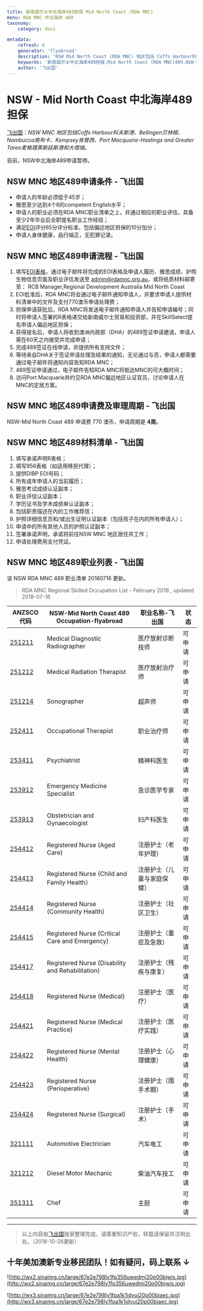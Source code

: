 ```yaml
---
title: 新南威尔士中北海岸489担保 Mid North Coast (RDA MNC)
menu: RDA MNC 中北海岸 489
taxonomy:
    category: docs

metadata:
    refresh: 0
    generator: 'flyabroad'
    description: 'NSW Mid North Coast (RDA MNC) 地区包括 Coffs Harbour科夫斯港、Bellingen贝林根、Nambucca南布卡、Kempsey肯普西、Port Macquarie-Hastings and Greater Taree麦格理黑斯廷斯港和大塔瑞。NSW MNC 地区489申请条件,申请流程，申请费用及周期。'
    keywords: '新南威尔士中北海岸489担保,Mid North Coast (RDA MNC)489,NSW MNC,MNC 489,NSW中北海岸489'
    author: '飞出国'
---
```


# NSW - Mid North Coast 中北海岸489担保

[飞出国](/home)：*NSW MNC 地区包括Coffs Harbour科夫斯港、Bellingen贝林根、Nambucca南布卡、Kempsey肯普西、Port Macquarie-Hastings and Greater Taree麦格理黑斯廷斯港和大塔瑞。*

目前，NSW中北海岸489申请暂停。

## NSW MNC 地区489申请条件 - 飞出国

* 申请人的年龄必须低于45岁；
* 雅思至少达到4个6的competent English水平；
* 申请人的职业必须在RDA MNC职业清单之上，并通过相应的职业评估，具备至少2年毕业后全职提名职业工作经验；
* 满足[EOI]评分65分评分标准，包括偏远地区担保的10分加分；
* 申请人身体健康，品行端正，无犯罪记录。

## NSW MNC 地区489申请流程 - 飞出国

1. 填写[EOI表格](http://rdamnc.org.au/wp-content/uploads/SRS489-EOI-form_120814.docx)，通过电子邮件将完成的EOI表格及申请人履历、雅思成绩、护照生物信息页面及职业评估发送至 admin@rdamnc.org.au，或将纸质材料邮寄至： RCB Manager,Regional Development Australia Mid North Coast
2. EOI批准后，RDA MNC将会通过电子邮件通知申请人，并要求申请人提供材料清单中的文件及支付770澳币申请处理费；
3. 担保申请获批后，RDA MNC将发送电子邮件通知申请人并告知申请编号；同时将申请人签署的R表格递交给新南威尔士贸易和投资部，并在SkillSelect提名申请人偏远地区担保；
4. 获得提名后，申请人将收到澳洲内政部（DHA）的489签证申请邀请，申请人需在60天之内接受并完成申请；
5. 完成489签证在线申请，并提供所有支持文件；
6. 等待来自DHA关于签证申请处理及结果的通知，无论通过与否，申请人都需要通过电子邮件将通知内容告知RDA MNC；
7. 489签证申请通过，电子邮件告知RDA MNC将抵达MNC的可大概时间；
8. 访问Port Macquarie并约见RDA MNC偏远地区认证官员，讨论申请人在MNC的定居方案。

## NSW MNC 地区489申请费及审理周期 - 飞出国

NSW-Mid North Coast 489 申请费 770 澳币，申请周期是 **4周**。

## NSW MNC 地区489材料清单 - 飞出国

1. 填写承诺声明R表格；
2. 填写956表格（如适用移民代理）；
3. 提供DIBP EOI号码；
4. 所有成年申请人的当前履历；
5. 雅思考试成绩认证副本；
6. 职业评估认证副本；
7. 学历证书及学术成绩单认证副本；
8. 包括职责描述在内的工作推荐信；
9. 护照详细信息页和/或出生证明认证副本（包括孩子在内的所有申请人）；
10. 申请中的所有其他人员的护照认证副本；
11. 签署承诺声明，承诺将前往NSW MNC 地区居住并工作；
12. 申请处理费用支付凭证。

## NSW MNC 地区489职业列表 - 飞出国

该 NSW RDA MNC 489 职业清单 20180716 更新。

> RDA MNC Regional Skilled Occupation List - February 2018 , updated 2018-07-16

ANZSCO代码 | NSW-Mid North Coast 489 Occupation-flyabroad | 职业名称-飞出国 | 状态
------- | ------- | ------- | -------
[251211] | Medical Diagnostic Radiographer | 医疗放射诊断技师 | 可申请
[251212] | Medical Radiation Therapist | 医疗放射治疗师 | 可申请
[251214] | Sonographer | 超声师 | 可申请
[252411] | Occupational Therapist | 职业治疗师 | 可申请
[253411] | Psychiatrist | 精神科医生 | 可申请
[253912] | Emergency Medicine Specialist | 急诊医学专家 | 可申请
[253913] | Obstetrician and Gynaecologist | 妇产科医生 | 可申请
[254412] | Registered Nurse (Aged Care) | 注册护士（老年护理） | 可申请
[254413] | Registered Nurse (Child and Family Health） | 注册护士（儿童与家庭保健） | 可申请
[254414] | Registered Nurse (Community Health) | 注册护士（社区卫生） | 可申请
[254415] | Registered Nurse (Critical Care and Emergency) | 注册护士（重症及急救） | 可申请
[254417] | Registered Nurse (Disability and Rehabilitation) | 注册护士（残疾与康复） | 可申请
[254418] | Registered Nurse (Medical) | 注册护士（医疗） | 可申请
[254421] | Registered Nurse (Medical Practice) | 注册护士（医疗实践） | 可申请
[254422] | Registered Nurse (Mental Health) | 注册护士（心理健康） | 可申请
[254423] | Registered Nurse (Perioperative) | 注册护士（围手术期） | 可申请
[254424] | Registered Nurse (Surgical) | 注册护士（手术） | 可申请
[321111] | Automotive Electrician | 汽车电工 | 可申请
[321212] | Diesel Motor Mechanic | 柴油汽车技工 | 可申请
[351311] | Chef | 主厨 | 可申请

----

> 以上内容由[飞出国](http://js.flyabroad.com.hk/)独家整理完成，请尊重知识产权，转载请保留并注明出处。（2018-10-26更新）

## 十年美加澳新专业移民团队！如有疑问，码上联系 ↓ ##

![http://wx2.sinaimg.cn/large/67e2e798ly1fp356uwedmj20p00bjwis.jpg](http://wx2.sinaimg.cn/large/67e2e798ly1fp356uwedmj20p00bjwis.jpg)

![http://wx3.sinaimg.cn/large/67e2e798ly1fpa1k1idyuj20p00bjaec.jpg](http://wx3.sinaimg.cn/large/67e2e798ly1fpa1k1idyuj20p00bjaec.jpg)

[251211]: http://bbs.fcgvisa.com/t/flyabroad/1469?target=blank
[251212]: http://bbs.fcgvisa.com/t/flyabroad/1468?target=blank
[251214]: http://bbs.fcgvisa.com/t/flyabroad/1466?target=blank
[252411]: http://bbs.fcgvisa.com/t/flyabroad/1445?target=blank
[253411]: http://bbs.fcgvisa.com/t/flyabroad/1418?target=blank
[253912]: http://bbs.fcgvisa.com/t/flyabroad/1397?target=blank
[253913]: http://bbs.fcgvisa.com/t/flyabroad/1395?target=blank
[254412]: http://bbs.fcgvisa.com/t/flyabroad/1360?target=blank
[254413]: http://bbs.fcgvisa.com/t/flyabroad/1357?target=blank
[254414]: http://bbs.fcgvisa.com/t/flyabroad/1354?target=blank
[254415]: http://bbs.fcgvisa.com/t/flyabroad/1308?target=blank
[254417]: http://bbs.fcgvisa.com/t/flyabroad/1306?target=blank
[254418]: http://bbs.fcgvisa.com/t/flyabroad/1304?target=blank
[254421]: http://bbs.fcgvisa.com/t/flyabroad/1302?target=blank
[254422]: http://bbs.fcgvisa.com/t/flyabroad/1300?target=blank
[254423]: http://bbs.fcgvisa.com/t/flyabroad/1299?target=blank
[254424]: http://bbs.fcgvisa.com/t/flyabroad/1298?target=blank
[321111]: http://bbs.fcgvisa.com/t/flyabroad/1200?target=blank
[321212]: http://bbs.fcgvisa.com/t/flyabroad/1202?target=blank
[351311]: http://bbs.fcgvisa.com/t/flyabroad/1325?target=blank

[MLTSSL]:/au/occupations-lists/MLTSSL
[STSOL]:/au/occupations-lists/STSOL
[189]:/au/skilled/189
[MLTSSL]:/au/occupations-lists/MLTSSL
[190]:/au/skilled/190
[STSOL]:/au/occupations-lists/STSOL
[489]:/au/skilled/489
[EOI]:/au/skilledselect/EOI